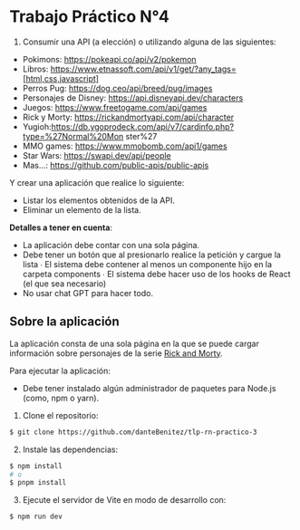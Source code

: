 # Trabajo Práctico N°4

1. Consumir una API (a elección) o utilizando alguna de las siguientes:
- Pokimons: https://pokeapi.co/api/v2/pokemon
- Libros: https://www.etnassoft.com/api/v1/get/?any_tags=[html,css,javascript]
- Perros Pug: https://dog.ceo/api/breed/pug/images
- Personajes de Disney: https://api.disneyapi.dev/characters
- Juegos: https://www.freetogame.com/api/games
- Rick y Morty: https://rickandmortyapi.com/api/character
- Yugioh:https://db.ygoprodeck.com/api/v7/cardinfo.php?type=%27Normal%20Mon
ster%27
- MMO games: https://www.mmobomb.com/api1/games
- Star Wars: https://swapi.dev/api/people
- Mas...: https://github.com/public-apis/public-apis

Y crear una aplicación que realice lo siguiente:
- Listar los elementos obtenidos de la API.
- Eliminar un elemento de la lista.

**Detalles a tener en cuenta**:
- La aplicación debe contar con una sola página.
- Debe tener un botón que al presionarlo realice la petición y cargue la lista ∙ El
sistema debe contener al menos un componente hijo en la carpeta components ∙ El
sistema debe hacer uso de los hooks de React (el que sea necesario)
- No usar chat GPT para hacer todo.

## Sobre la aplicación

La aplicación consta de una sola página en la que se puede cargar información sobre 
personajes de la serie [Rick and Morty](https://es.wikipedia.org/wiki/Rick_y_Morty).

Para ejecutar la aplicación:
- Debe tener instalado algún administrador de paquetes para Node.js (como, npm o yarn).

1. Clone el repositorio:

```bash
$ git clone https://github.com/danteBenitez/tlp-rn-practico-3
```

2. Instale las dependencias:

```bash
$ npm install
# o
$ pnpm install
```

3. Ejecute el servidor de Vite en modo de desarrollo con:

```bash
$ npm run dev
```
